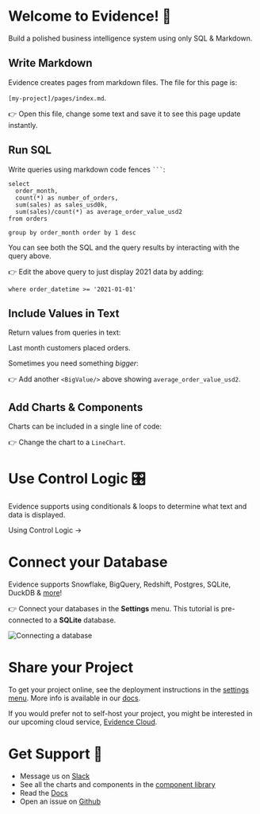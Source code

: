 # Welcome to Evidence! 👋
Build a polished business intelligence system using only SQL & Markdown.

## Write Markdown
Evidence creates pages from markdown files. The file for this page is:

`[my-project]/pages/index.md`.

👉 Open this file, change some text and save it to see this page update instantly.


## Run SQL
Write queries using markdown code fences ` ``` `:

```orders_by_month
select
  order_month,
  count(*) as number_of_orders,
  sum(sales) as sales_usd0k,
  sum(sales)/count(*) as average_order_value_usd2
from orders

group by order_month order by 1 desc
```

You can see both the SQL and the query results by interacting with the query above.

👉 Edit the above query to just display 2021 data by adding:

`where order_datetime >= '2021-01-01'`

## Include Values in Text
Return values from queries in text: 

Last month customers placed <Value data={orders_by_month} column=number_of_orders/> orders.

Sometimes you need something *bigger*: 
<BigValue data={orders_by_month} value=sales_usd0k />

👉 Add another `<BigValue/>` above showing `average_order_value_usd2`.

## Add Charts & Components
Charts can be included in a single line of code:

<BarChart data = {orders_by_month} y=sales_usd0k title = 'Sales by Month, USD' />

👉 Change the chart to a `LineChart`.

# Use Control Logic 🎛️
Evidence supports using conditionals & loops to determine what text and data is displayed.

<BigLink href="/control-logic">Using Control Logic &rarr;</BigLink>

# Connect your Database
Evidence supports Snowflake, BigQuery, Redshift, Postgres, SQLite, DuckDB & [more](https://docs.evidence.dev/getting-started/connect-database)!

👉 Connect your databases in the **Settings** menu. This tutorial is pre-connected to a **SQLite** database. 

![Connecting a database](connect-db.gif)

# Share your Project 
To get your project online, see the deployment instructions in the [settings menu](/settings). More info is available in our [docs](https://docs.evidence.dev/deployment/deployment-overview).

If you would prefer not to self-host your project, you might be interested in our upcoming cloud service, [Evidence Cloud](https://du3tapwtcbi.typeform.com/to/kwp7ZD3q). 

# Get Support 💬
- Message us on [Slack](https://join.slack.com/t/evidencedev/shared_invite/zt-uda6wp6a-hP6Qyz0LUOddwpXW5qG03Q)
- See all the charts and components in the [component library](https://docs.evidence.dev/features/charts/examples)
- Read the [Docs](https://docs.evidence.dev/)
- Open an issue on [Github](https://github.com/evidence-dev/evidence)